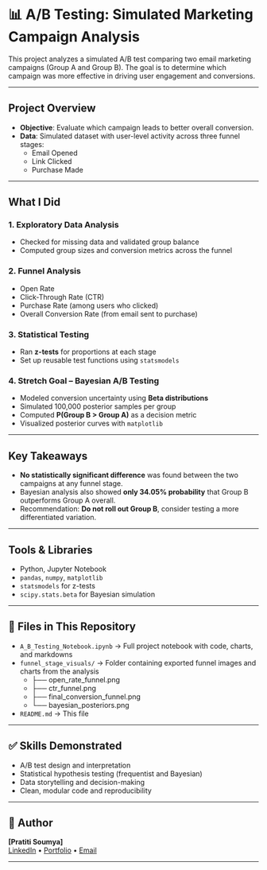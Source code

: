 # 📊 A/B Testing: Simulated Marketing Campaign Analysis

This project analyzes a simulated A/B test comparing two email marketing campaigns (Group A and Group B). The goal is to determine which campaign was more effective in driving user engagement and conversions.

---

## Project Overview

- **Objective**: Evaluate which campaign leads to better overall conversion.
- **Data**: Simulated dataset with user-level activity across three funnel stages:
  - Email Opened
  - Link Clicked
  - Purchase Made

---

## What I Did

### 1. Exploratory Data Analysis
- Checked for missing data and validated group balance
- Computed group sizes and conversion metrics across the funnel

### 2. Funnel Analysis
- Open Rate
- Click-Through Rate (CTR)
- Purchase Rate (among users who clicked)
- Overall Conversion Rate (from email sent to purchase)

### 3. Statistical Testing
- Ran **z-tests** for proportions at each stage
- Set up reusable test functions using `statsmodels`

### 4. Stretch Goal – Bayesian A/B Testing
- Modeled conversion uncertainty using **Beta distributions**
- Simulated 100,000 posterior samples per group
- Computed **P(Group B > Group A)** as a decision metric
- Visualized posterior curves with `matplotlib`

---

## Key Takeaways

- **No statistically significant difference** was found between the two campaigns at any funnel stage.
- Bayesian analysis also showed **only 34.05% probability** that Group B outperforms Group A overall.
- Recommendation: **Do not roll out Group B**, consider testing a more differentiated variation.

---

## Tools & Libraries

- Python, Jupyter Notebook
- `pandas`, `numpy`, `matplotlib`
- `statsmodels` for z-tests
- `scipy.stats.beta` for Bayesian simulation

---

## 📁 Files in This Repository

- `A_B_Testing_Notebook.ipynb` → Full project notebook with code, charts, and markdowns
- `funnel_stage_visuals/` → Folder containing exported funnel images and charts from the analysis
  - ├── open_rate_funnel.png
  - ├── ctr_funnel.png
  - ├── final_conversion_funnel.png
  - └── bayesian_posteriors.png
- `README.md` → This file

---

## ✅ Skills Demonstrated

- A/B test design and interpretation
- Statistical hypothesis testing (frequentist and Bayesian)
- Data storytelling and decision-making
- Clean, modular code and reproducibility

---

## 📌 Author

**[Pratiti Soumya]**  
[LinkedIn](https://www.linkedin.com/in/pratiti-soumya/) • [Portfolio](https://www.datascienceportfol.io/prati) • [Email](mailto:pratitisoumya11@outlook.com)

---


